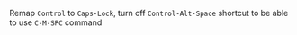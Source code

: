 Remap `Control` to `Caps-Lock`, turn off `Control-Alt-Space` shortcut to be able to use `C-M-SPC` command
